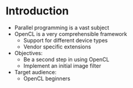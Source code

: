 Introduction
============

- Parallel programming is a vast subject
- OpenCL is a very comprehensible framework
    - Support for different device types
    - Vendor specific extensions
- Objectives:
    - Be a second step in using OpenCL
    - Implement an initial image filter
- Target audience:
    - OpenCL beginners
